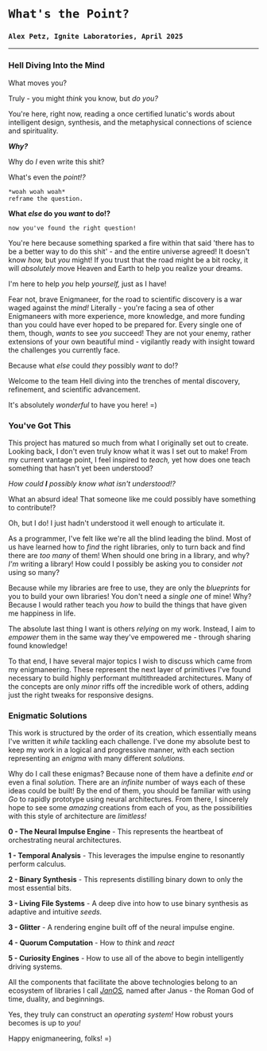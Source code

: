 # `What's the Point?`
### `Alex Petz, Ignite Laboratories, April 2025`

---

### Hell Diving Into the Mind

What moves you?

Truly - you might _think_ you know, but _do you?_

You're here, right now, reading a once certified lunatic's words about intelligent design, synthesis, and the 
metaphysical connections of science and spirituality.

_**Why?**_

Why do _I_ even write this shit?

What's even the _point!?_

    *woah woah woah*
    reframe the question.

**What _else_ do you _want_ to do!?**

    now you've found the right question!

You're here because something sparked a fire within that said 'there has to be a better way to do this shit' - and 
the entire universe agreed!  It doesn't know _how,_ but _you_ might! If you trust that the road might be a bit rocky,
it will _absolutely_ move Heaven and Earth to help you realize your dreams.

I'm here to help _you_ help _yourself,_ just as I have!

Fear not, brave Enigmaneer, for the road to scientific discovery is a war waged against the _mind!_  Literally - you're
facing a sea of other Enigmaneers with more experience, more knowledge, and more funding than you could have ever
hoped to be prepared for.  Every single one of them, though, _wants_ to see _you_ succeed!  They are not your
enemy, rather extensions of your own beautiful mind - vigilantly ready with insight toward the challenges you currently face.

Because what _else_ could _they_ possibly _want_ to do!?

Welcome to the team Hell diving into the trenches of mental discovery, refinement, and scientific advancement.

It's absolutely _wonderful_ to have you here! =)

### You've Got This

This project has matured so much from what I originally set out to create.  Looking back, I don't even truly know
what it was I set out to make!  From my current vantage point, I feel inspired to _teach,_ yet how does one teach
something that hasn't yet been understood?

_How could **I** possibly know what isn't understood!?_

What an absurd idea!  That someone like me could possibly have something to contribute!?

Oh, but I do!  I just hadn't understood it well enough to articulate it.

As a programmer, I've felt like we're all the blind leading the blind.  Most of us have learned how to _find_ the
right libraries, only to turn back and find there are _too many_ of them!  When should one bring in a library, and
why?  _I'm_ writing a library!  How could I possibly be asking you to consider _not_ using so many?

Because while my libraries are free to use, they are only the _blueprints_ for you to build your own libraries!  You
don't need a _single one_ of mine!  Why?  Because I would rather teach you _how_ to build the things that have given
me happiness in life.

The absolute last thing I want is others _relying_ on my work.  Instead, I aim to _empower_ them in the same
way they've empowered me - through sharing found knowledge!

To that end, I have several major topics I wish to discuss which came from my enigmaneering.  These represent the next
layer of primitives I've found necessary to build highly performant multithreaded architectures.  Many of the concepts
are only _minor_ riffs off the incredible work of others, adding just the right tweaks for responsive designs.

### Enigmatic Solutions

This work is structured by the order of its creation, which essentially means I've written it _while_ tackling each
challenge.  I've done my absolute best to keep my work in a logical and progressive manner, with each section 
representing an _enigma_ with many different _solutions._

Why do I call these enigmas?  Because none of them have a definite _end_ or even a final _solution._  There are an 
_infinite_ number of ways each of these ideas could be built!  By the end of them, you should be familiar with using
_Go_ to rapidly prototype using neural architectures.  From there, I sincerely hope to see some _amazing_ creations
from each of you, as the possibilities with this style of architecture are _limitless!_

**0 - The Neural Impulse Engine** - This represents the heartbeat of orchestrating neural architectures.

**1 - Temporal Analysis** - This leverages the impulse engine to resonantly perform calculus.

**2 - Binary Synthesis** - This represents distilling binary down to only the most essential bits.

**3 - Living File Systems** - A deep dive into how to use binary synthesis as adaptive and intuitive _seeds._

**3 - Glitter** - A rendering engine built off of the neural impulse engine.

**4 - Quorum Computation** - How to _think_ and _react_

**5 - Curiosity Engines** - How to use all of the above to begin intelligently driving systems.

All the components that facilitate the above technologies belong to an ecosystem of libraries I call _[JanOS](https://github.com/Ignite-Laboratories/JanOS),_ named
after Janus - the Roman God of time, duality, and beginnings.  

Yes, they truly can construct an _operating system!_  How robust yours becomes is up to _you!_

Happy enigmaneering, folks! =)